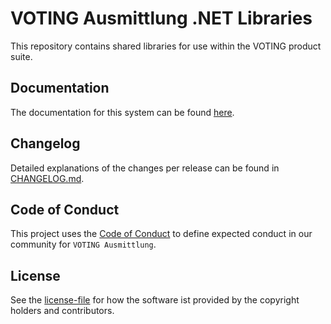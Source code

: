 # VOTING Ausmittlung .NET Libraries

This repository contains shared libraries for use within the VOTING product suite.

## Documentation

The documentation for this system can be found [here](https://github.com/abraxas-labs/voting-ausmittlung-docs).

## Changelog

Detailed explanations of the changes per release can be found in  [CHANGELOG.md](./CHANGELOG.md).

## Code of Conduct

This project uses the [Code of Conduct](./CODE_OF_CONDUCT.md) to define expected conduct in our community for `VOTING Ausmittlung`.

## License

See the [license-file](./LICENSE) for how the software ist provided by the copyright holders and contributors.
